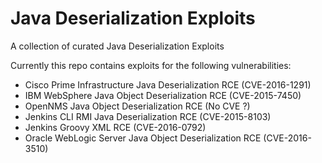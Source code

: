 # Java Deserialization Exploits
A collection of curated Java Deserialization Exploits

Currently this repo contains exploits for the following vulnerabilities:

- Cisco Prime Infrastructure Java Deserialization RCE (CVE-2016-1291)
- IBM WebSphere Java Object Deserialization RCE (CVE-2015-7450)
- OpenNMS Java Object Deserialization RCE (No CVE ?)
- Jenkins CLI RMI Java Deserialization RCE (CVE-2015-8103)
- Jenkins Groovy XML RCE (CVE-2016-0792)
- Oracle WebLogic Server Java Object Deserialization RCE (CVE-2016-3510)